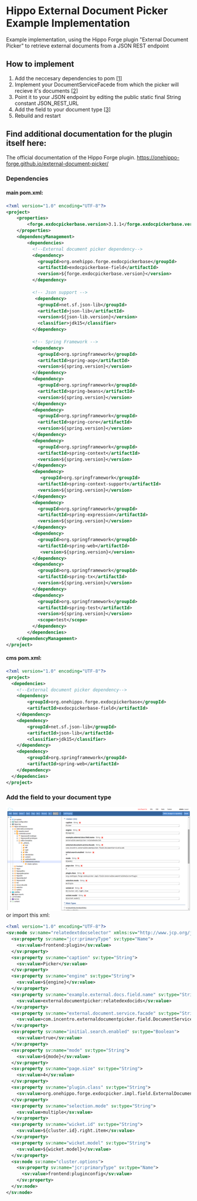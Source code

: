# Hippo External Document Picker Example Implementation
Example implementation, using the Hippo Forge plugin "External Document Picker" to retrieve external documents from a JSON REST endpoint

## How to implement
1. Add the neccesary dependencies to pom [[1]](#1)
2. Implement your DocumentServiceFacede from which the picker will recieve it's documents [[2]](cms/src/main/java/com/incentro/externaldocumentpicker/field/DocumentServiceFacade.java)
3. Point it to your JSON endpoint by editing the public static final String constant JSON_REST_URL
4. Add the field to your document type [[3]](#3)
5. Rebuild and restart

## Find additional documentation for the plugin itself here:
The official documentation of the Hippo Forge plugin.
https://onehippo-forge.github.io/external-document-picker/


### <a name="1"></a> Dependencies
#### main pom.xml:
```xml
<?xml version="1.0" encoding="UTF-8"?>
<project>
    <properties>
        <forge.exdocpickerbase.version>3.1.1</forge.exdocpickerbase.version>
    </properties>
    <dependencyManagement>
        <dependencies>
          <!--External document picker dependency-->
          <dependency>
            <groupId>org.onehippo.forge.exdocpickerbase</groupId>
            <artifactId>exdocpickerbase-field</artifactId>
            <version>${forge.exdocpickerbase.version}</version>
          </dependency>
          
          <!-- Json support -->
           <dependency>
            <groupId>net.sf.json-lib</groupId>
            <artifactId>json-lib</artifactId>
            <version>${json-lib.version}</version>
            <classifier>jdk15</classifier>
          </dependency>
          
          <!-- Spring Framework -->
          <dependency>
            <groupId>org.springframework</groupId>
            <artifactId>spring-aop</artifactId>
            <version>${spring.version}</version>
          </dependency>
          <dependency>
            <groupId>org.springframework</groupId>
            <artifactId>spring-beans</artifactId>
            <version>${spring.version}</version>
          </dependency>
          <dependency>
            <groupId>org.springframework</groupId>
            <artifactId>spring-core</artifactId>
            <version>${spring.version}</version>
          </dependency>
          <dependency>
            <groupId>org.springframework</groupId>
            <artifactId>spring-context</artifactId>
            <version>${spring.version}</version>
          </dependency>
          <dependency>
             <groupId>org.springframework</groupId>
            <artifactId>spring-context-support</artifactId>
            <version>${spring.version}</version>
          </dependency>
          <dependency>
            <groupId>org.springframework</groupId>
            <artifactId>spring-expression</artifactId>
            <version>${spring.version}</version>
          </dependency>
          <dependency>
            <groupId>org.springframework</groupId>
            <artifactId>spring-web</artifactId>
             <version>${spring.version}</version>
          </dependency>
          <dependency>
            <groupId>org.springframework</groupId>
            <artifactId>spring-tx</artifactId>
            <version>${spring.version}</version>
          </dependency>
          <dependency>
            <groupId>org.springframework</groupId>
            <artifactId>spring-test</artifactId>
            <version>${spring.version}</version>
            <scope>test</scope>
          </dependency>
        </dependencies>
    </dependencyManagement>
</project>
```
#### cms pom.xml:
```xml
<?xml version="1.0" encoding="UTF-8"?>
<project>
  <depedencies>
    <!--External document picker dependency-->
    <dependency>
        <groupId>org.onehippo.forge.exdocpickerbase</groupId>
        <artifactId>exdocpickerbase-field</artifactId>
    </dependency>
    <dependency>
        <groupId>net.sf.json-lib</groupId>
        <artifactId>json-lib</artifactId>
        <classifier>jdk15</classifier>
    </dependency>
    <dependency>
        <groupId>org.springframework</groupId>
        <artifactId>spring-web</artifactId>
    </dependency>
  </depedencies>
</project>
```

### <a name="3"></a> Add the field to your document type
![Example field configuration](nodeconfig.png)
or import this xml:
```xml
<?xml version="1.0" encoding="UTF-8"?>
<sv:node sv:name="relatedextdocselector" xmlns:sv="http://www.jcp.org/jcr/sv/1.0">
  <sv:property sv:name="jcr:primaryType" sv:type="Name">
    <sv:value>frontend:plugin</sv:value>
  </sv:property>
  <sv:property sv:name="caption" sv:type="String">
    <sv:value>Picker</sv:value>
  </sv:property>
  <sv:property sv:name="engine" sv:type="String">
    <sv:value>${engine}</sv:value>
  </sv:property>
  <sv:property sv:name="example.external.docs.field.name" sv:type="String">
    <sv:value>externaldocumentpicker:relatedexdocids</sv:value>
  </sv:property>
  <sv:property sv:name="external.document.service.facade" sv:type="String">
    <sv:value>com.incentro.externaldocumentpicker.field.DocumentServiceFacade</sv:value>
  </sv:property>
  <sv:property sv:name="initial.search.enabled" sv:type="Boolean">
    <sv:value>true</sv:value>
  </sv:property>
  <sv:property sv:name="mode" sv:type="String">
    <sv:value>${mode}</sv:value>
  </sv:property>
  <sv:property sv:name="page.size" sv:type="String">
    <sv:value>4</sv:value>
  </sv:property>
  <sv:property sv:name="plugin.class" sv:type="String">
    <sv:value>org.onehippo.forge.exdocpicker.impl.field.ExternalDocumentFieldSelectorPlugin</sv:value>
  </sv:property>
  <sv:property sv:name="selection.mode" sv:type="String">
    <sv:value>multiple</sv:value>
  </sv:property>
  <sv:property sv:name="wicket.id" sv:type="String">
    <sv:value>${cluster.id}.right.item</sv:value>
  </sv:property>
  <sv:property sv:name="wicket.model" sv:type="String">
    <sv:value>${wicket.model}</sv:value>
  </sv:property>
  <sv:node sv:name="cluster.options">
    <sv:property sv:name="jcr:primaryType" sv:type="Name">
      <sv:value>frontend:pluginconfig</sv:value>
    </sv:property>
  </sv:node>
</sv:node>
```